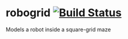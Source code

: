 robogrid [![Build Status](https://travis-ci.org/NotBobTheBuilder/robogrid.svg?branch=master)](https://travis-ci.org/NotBobTheBuilder/robogrid)
========

Models a robot inside a square-grid maze
